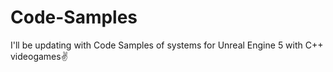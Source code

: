 # Code-Samples
I'll be updating with Code Samples of systems for Unreal Engine 5 with C++ videogames✌️
